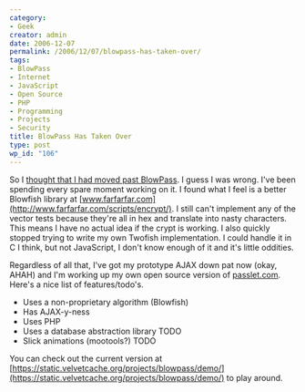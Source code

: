 ```yaml
---
category:
- Geek
creator: admin
date: 2006-12-07
permalink: /2006/12/07/blowpass-has-taken-over/
tags:
- BlowPass
- Internet
- JavaScript
- Open Source
- PHP
- Programming
- Projects
- Security
title: BlowPass Has Taken Over
type: post
wp_id: "106"
---
```


So I [thought that I had moved past BlowPass](/2006/12/04/passletcom/).  I guess I was wrong.  I've been spending every spare moment working on it.  I found what I feel is a better Blowfish library at [www.farfarfar.com](http://www.farfarfar.com/scripts/encrypt/).  I still can't implement any of the vector tests because they're all in hex and translate into nasty characters.  This means I have no actual idea if the crypt is working. I also quickly stopped trying to write my own Twofish implementation.  I could handle it in C I think, but not JavaScript, I don't know enough of it and it's little oddities.

Regardless of all that, I've got my prototype AJAX down pat now (okay, AHAH) and I'm working up my own open source version of [passlet.com](http://www.passlet.com/).  Here's a nice list of features/todo's.

- Uses a non-proprietary algorithm (Blowfish)
- Has AJAX-y-ness
- Uses PHP
- Uses a database abstraction library TODO
- Slick animations (mootools?) TODO

You can check out the current version at [https://static.velvetcache.org/projects/blowpass/demo/](https://static.velvetcache.org/projects/blowpass/demo/) to play around.
